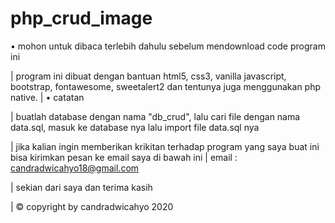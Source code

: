 # php_crud_image

• mohon untuk dibaca terlebih dahulu sebelum mendownload code program ini

| program ini dibuat dengan bantuan html5, css3, vanilla javascript, bootstrap, fontawesome, sweetalert2 dan tentunya juga menggunakan php native.
| • catatan

| buatlah database dengan nama "db_crud", lalu cari file dengan nama data.sql, masuk ke database nya lalu import file data.sql nya

| jika kalian ingin memberikan krikitan terhadap program yang saya buat ini bisa kirimkan pesan ke email saya di bawah ini
| email : candradwicahyo18@gmail.com

| sekian dari saya dan terima kasih



| © copyright by candradwicahyo 2020

